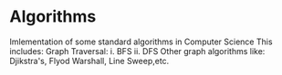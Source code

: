 # Algorithms
Imlementation of some standard algorithms in Computer Science
This includes:
  Graph Traversal:
    i. BFS ii. DFS
  Other graph algorithms like:
    Djikstra's, Flyod Warshall, Line Sweep,etc.
